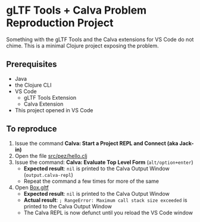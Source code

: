 # gLTF Tools + Calva Problem Reproduction Project

Something with the gLTF Tools and the Calva extensions for VS Code do not chime. This is a minimal Clojure project exposing the problem.

## Prerequisites

* Java
* the Clojure CLI
* VS Code
  * gLTF Tools Extension
  * Calva Extension
* This project opened in VS Code

## To reproduce

1. Issue the command **Calva: Start a Project REPL and Connect (aka Jack-in)**
2. Open the file [src/pez/hello.clj](src/pez/hello.clj)
3. Issue the command: **Calva: Evaluate Top Level Form** (`alt/option+enter`)
   * **Expected result**: `nil` is printed to the Calva Output Window (`output.calva-repl`)
   * Repeat the command a few times for more of the same
4. Open [Box.gltf](Box.gltf)
   * **Expected result**: `nil` is printed to the Calva Output Window
   * **Actual result**: `; RangeError: Maximum call stack size exceeded` is printed to the Calva Output Window
   * The Calva REPL is now defunct until you reload the VS Code window